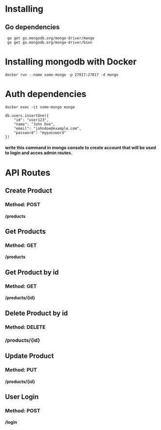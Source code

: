 # Installing 

## Go dependencies 
```
 go get go.mongodb.org/mongo-driver/mongo
 go get go.mongodb.org/mongo-driver/bson
```

# Installing mongodb with Docker
```
docker run --name some-mongo -p 27017:27017 -d mongo
```

# Auth dependencies

```
docker exec -it some-mongo mongo
```

```
db.users.insertOne({
    "id": "user123",
    "name": "John Doe",
    "email": "johndoe@example.com",
    "password": "mypassword"
})
```

#### write this command in mongo console to create account that will be used to login and acces admin routes.

# API Routes

## Create Product
### Method: POST
#### /products

## Get Products
### Method: GET
#### /products

## Get Product by id
### Method: GET

#### /products/{id}
## Delete Product by id
### Method: DELETE
### /products/{id}

## Update Product
### Method: PUT
#### /products/{id}

## User Login
### Method: POST
#### /login